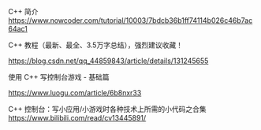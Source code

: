 C++ 简介
https://www.nowcoder.com/tutorial/10003/7bdcb36b1ff74114b026c46b7ac64ac1





C++ 教程（最新、最全、3.5万字总结），强烈建议收藏！

https://blog.csdn.net/qq_44859843/article/details/131245655







使用 C++ 写控制台游戏 - 基础篇

https://www.luogu.com/article/6b8nxr33




C++ 控制台：写小应用/小游戏时各种技术上所需的小代码之合集
https://www.bilibili.com/read/cv13445891/
